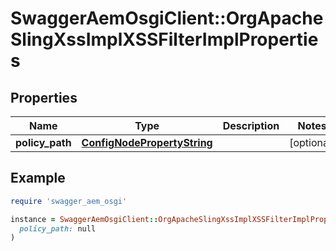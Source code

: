 # SwaggerAemOsgiClient::OrgApacheSlingXssImplXSSFilterImplProperties

## Properties

| Name | Type | Description | Notes |
| ---- | ---- | ----------- | ----- |
| **policy_path** | [**ConfigNodePropertyString**](ConfigNodePropertyString.md) |  | [optional] |

## Example

```ruby
require 'swagger_aem_osgi'

instance = SwaggerAemOsgiClient::OrgApacheSlingXssImplXSSFilterImplProperties.new(
  policy_path: null
)
```

